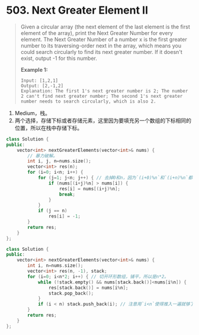 # 503. Next Greater Element II

> Given a circular array (the next element of the last element is the first element of the array), print the Next Greater Number for every element. The Next Greater Number of a number x is the first greater number to its traversing-order next in the array, which means you could search circularly to find its next greater number. If it doesn't exist, output -1 for this number.
>
> **Example 1:**
>
> ```
> Input: [1,2,1]
> Output: [2,-1,2]
> Explanation: The first 1's next greater number is 2; The number 2 can't find next greater number; The second 1's next greater number needs to search circularly, which is also 2.
> ```

1. Medium，栈。
2. 两个选择，存储下标或者存储元素，这里因为要填充另一个数组的下标相同的位置，所以在栈中存储下标。

```cpp
class Solution {
public:
    vector<int> nextGreaterElements(vector<int>& nums) {
        // 暴力破解。
        int i, j, n=nums.size();
        vector<int> res(n);
        for (i=0; i<n; i++) {
            for (j=1; j<n; j++) { // 去掉0和n，因为`(i+0)%n`和`(i+n)%n`都等于i本身。
                if (nums[(i+j)%n] > nums[i]) {
                    res[i] = nums[(i+j)%n];
                    break;
                }
            }
            if (j == n)
                res[i] = -1;
        }
        return res;
    }
};
```

```cpp
class Solution {
public:
    vector<int> nextGreaterElements(vector<int>& nums) {
        int i, n=nums.size();
        vector<int> res(n, -1), stack;
        for (i=0; i<n*2; i++) { // 切开环形数组，铺平，所以是n*2。
            while (!stack.empty() && nums[stack.back()]<nums[i%n]) {
                res[stack.back()] = nums[i%n];
                stack.pop_back();
            }
            if (i < n) stack.push_back(i); // 注意用`i<n`使得推入一遍就够了。
        }
        return res;
    }
};
```


